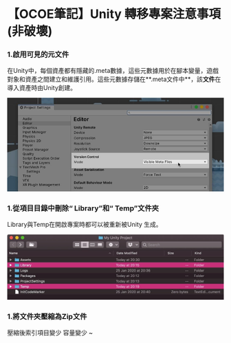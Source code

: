 # 【OCOE筆記】Unity 轉移專案注意事項\(非破壞\)

### 1.啟用可見的元文件 <a id="visible_meta_files"></a>

 在Unity中，每個資產都有隱藏的.meta數據，這些元數據用於在腳本變量，遊戲對象和資產之間建立和維護引用。這些元數據存儲在**.meta文件中**，該**文件**在導入資產時由Unity創建。

![](.gitbook/assets/image%20%282%29.png)

### 1.從項目目錄中刪除“ Library”和“ Temp”文件夾 <a id="visible_meta_files"></a>

 Library與Temp在開啟專案時都可以被重新被Unity 生成。

![](.gitbook/assets/image%20%283%29.png)

### 1.將文件夾壓縮為Zip文件 <a id="visible_meta_files"></a>

 壓縮後索引項目變少 容量變少 ~

